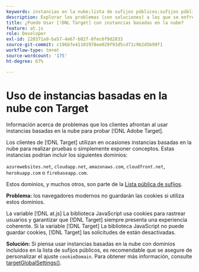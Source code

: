 ```yaml
---
keywords: instancias en la nube;lista de sufijos públicos;sufijos públicos;cookie;cookie de origen;azurewebsites.net;cloudapp.net;amazonaws.com;cloudfront.net;herokuapp.com;firebaseapp.com;targetGlobalSettings;cookieDomain
description: Explorar los problemas (con soluciones) a los que se enfrentan los clientes al usar instancias basadas en la nube para probar el Adobe [!DNL Target] o con fines de prueba de concepto.
title: ¿Puedo Usar [!DNL Target] con instancias basadas en la nube?
feature: at.js
role: Developer
exl-id: 220371a9-ba57-4e67-b82f-8fec6f9d2833
source-git-commit: c196b7e41101978ee029f93d5cd71c9b2d5b99f1
workflow-type: tm+mt
source-wordcount: '175'
ht-degree: 67%

---
```


# Uso de instancias basadas en la nube con Target

Información acerca de problemas que los clientes afrontan al usar instancias basadas en la nube para probar [!DNL Adobe Target].

Los clientes de [!DNL Target] utilizan en ocasiones instancias basadas en la nube para realizar pruebas o simplemente exponer conceptos. Estas instancias podrían incluir los siguientes dominios:

`azurewebsites.net`, `cloudapp.net`, `amazonaws.com`, `cloudfront.net`, `herokuapp.com` o `firebaseapp.com`.

Estos dominios, y muchos otros, son parte de la [Lista pública de sufijos](https://publicsuffix.org/list/public_suffix_list.dat).

**Problema:** los navegadores modernos no guardarán las cookies si utiliza estos dominios.

La variable [!DNL at.js] La biblioteca JavaScript usa cookies para rastrear usuarios y garantizar que [!DNL Target] siempre presenta una experiencia coherente. Si la variable [!DNL Target] La biblioteca JavaScript no puede guardar cookies, [!DNL Target] las solicitudes de están desactivadas.

**Solución:** Si piensa usar instancias basadas en la nube con dominios incluidos en la lista de sufijos públicos, es recomendable que se asegure de personalizar el ajuste `cookieDomain`. Para obtener más información, consulte [targetGlobalSettings()](https://developer.adobe.com/target/implement/client-side/atjs/atjs-functions/targetglobalsettings/).

